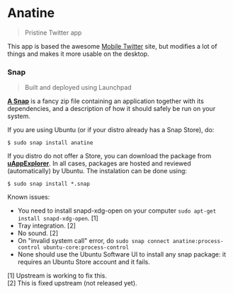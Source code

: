 # Anatine

> Pristine Twitter app

This app is based the awesome [Mobile Twitter](https://mobile.twitter.com) site, but modifies a lot of things and makes it more usable on the desktop.

### Snap
> Built and deployed using Launchpad

[**A Snap**](http://snapcraft.io/) is a fancy zip file containing an application together with its dependencies, and a description of how it should safely be run on your system.

If you are using Ubuntu (or if your distro already has a Snap Store), do:

```
$ sudo snap install anatine
```

If you distro do not offer a Store, you can download the package from
[**uAppExplorer**](https://uappexplorer.com/app/anatine.claudioandre-br).
In all cases, packages are hosted and reviewed (automatically) by Ubuntu. The instalation can be done using:

```
$ sudo snap install *.snap
```

Known issues:
- You need to install snapd-xdg-open on your computer `sudo apt-get install snapd-xdg-open`. [1]
- Tray integration. [2]
- No sound. [2]
- On "invalid system call" error, do `sudo snap connect anatine:process-control ubuntu-core:process-control`
- None should use the Ubuntu Software UI to install any snap package: it requires an Ubuntu Store account and it fails.

[1] Upstream is working to fix this. <br />
[2] This is fixed upstream (not released yet).
